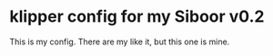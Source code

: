 # klipper config for my Siboor v0.2

This is my config.  There are my like it, but this one is mine.
